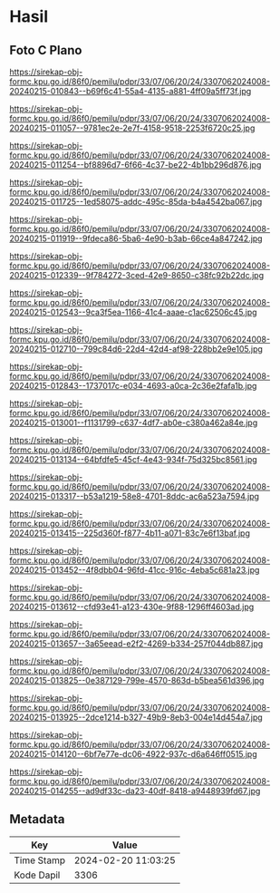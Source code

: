 # Hasil

## Foto C Plano

https://sirekap-obj-formc.kpu.go.id/86f0/pemilu/pdpr/33/07/06/20/24/3307062024008-20240215-010843--b69f6c41-55a4-4135-a881-4ff09a5ff73f.jpg

https://sirekap-obj-formc.kpu.go.id/86f0/pemilu/pdpr/33/07/06/20/24/3307062024008-20240215-011057--9781ec2e-2e7f-4158-9518-2253f6720c25.jpg

https://sirekap-obj-formc.kpu.go.id/86f0/pemilu/pdpr/33/07/06/20/24/3307062024008-20240215-011254--bf8896d7-6f66-4c37-be22-4b1bb296d876.jpg

https://sirekap-obj-formc.kpu.go.id/86f0/pemilu/pdpr/33/07/06/20/24/3307062024008-20240215-011725--1ed58075-addc-495c-85da-b4a4542ba067.jpg

https://sirekap-obj-formc.kpu.go.id/86f0/pemilu/pdpr/33/07/06/20/24/3307062024008-20240215-011919--9fdeca86-5ba6-4e90-b3ab-66ce4a847242.jpg

https://sirekap-obj-formc.kpu.go.id/86f0/pemilu/pdpr/33/07/06/20/24/3307062024008-20240215-012339--9f784272-3ced-42e9-8650-c38fc92b22dc.jpg

https://sirekap-obj-formc.kpu.go.id/86f0/pemilu/pdpr/33/07/06/20/24/3307062024008-20240215-012543--9ca3f5ea-1166-41c4-aaae-c1ac62506c45.jpg

https://sirekap-obj-formc.kpu.go.id/86f0/pemilu/pdpr/33/07/06/20/24/3307062024008-20240215-012710--799c84d6-22d4-42d4-af98-228bb2e9e105.jpg

https://sirekap-obj-formc.kpu.go.id/86f0/pemilu/pdpr/33/07/06/20/24/3307062024008-20240215-012843--1737017c-e034-4693-a0ca-2c36e2fafa1b.jpg

https://sirekap-obj-formc.kpu.go.id/86f0/pemilu/pdpr/33/07/06/20/24/3307062024008-20240215-013001--f1131799-c637-4df7-ab0e-c380a462a84e.jpg

https://sirekap-obj-formc.kpu.go.id/86f0/pemilu/pdpr/33/07/06/20/24/3307062024008-20240215-013134--64bfdfe5-45cf-4e43-934f-75d325bc8561.jpg

https://sirekap-obj-formc.kpu.go.id/86f0/pemilu/pdpr/33/07/06/20/24/3307062024008-20240215-013317--b53a1219-58e8-4701-8ddc-ac6a523a7594.jpg

https://sirekap-obj-formc.kpu.go.id/86f0/pemilu/pdpr/33/07/06/20/24/3307062024008-20240215-013415--225d360f-f877-4b11-a071-83c7e6f13baf.jpg

https://sirekap-obj-formc.kpu.go.id/86f0/pemilu/pdpr/33/07/06/20/24/3307062024008-20240215-013452--4f8dbb04-96fd-41cc-916c-4eba5c681a23.jpg

https://sirekap-obj-formc.kpu.go.id/86f0/pemilu/pdpr/33/07/06/20/24/3307062024008-20240215-013612--cfd93e41-a123-430e-9f88-1296ff4603ad.jpg

https://sirekap-obj-formc.kpu.go.id/86f0/pemilu/pdpr/33/07/06/20/24/3307062024008-20240215-013657--3a65eead-e2f2-4269-b334-257f044db887.jpg

https://sirekap-obj-formc.kpu.go.id/86f0/pemilu/pdpr/33/07/06/20/24/3307062024008-20240215-013825--0e387129-799e-4570-863d-b5bea561d396.jpg

https://sirekap-obj-formc.kpu.go.id/86f0/pemilu/pdpr/33/07/06/20/24/3307062024008-20240215-013925--2dce1214-b327-49b9-8eb3-004e14d454a7.jpg

https://sirekap-obj-formc.kpu.go.id/86f0/pemilu/pdpr/33/07/06/20/24/3307062024008-20240215-014120--6bf7e77e-dc06-4922-937c-d6a646ff0515.jpg

https://sirekap-obj-formc.kpu.go.id/86f0/pemilu/pdpr/33/07/06/20/24/3307062024008-20240215-014255--ad9df33c-da23-40df-8418-a9448939fd67.jpg


## Metadata

| Key        | Value               |
| ---------- | ------------------- |
| Time Stamp | 2024-02-20 11:03:25 |
| Kode Dapil | 3306                |




